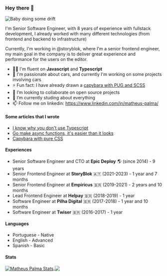 ### Hey there 👋

![Baby doing some drift](https://i.giphy.com/media/3ov9jWu7BuHufyLs7m/giphy.webp)

I'm Senior Software Engineer, with 8 years of experience with fullstack development, I already worked with many different technologies (from frontend and backend to infrastructure)

Currently, I'm working in @storyblok, where I'm a senior frontend engineer, my main goal in the company is to deliver great experience and performance for the users on the editor.

- 👨‍💻 I'm fluent on <b>Javascript</b> and <b>Typescript</b>
- 🚗 I'm passionate about cars, and currently I'm working on some projects involving cars
- ⚡ Fun fact: I have already drawn a [capybara with PUG and SCSS](https://codepen.io/mmatheuspalma/pen/ooOQvZ)
- 👯 I’m looking to collaborate on open source projects
- 🌱 I’m currently studing about everything
- 📫 Follow me on linkedin: https://www.linkedin.com/in/matheus-palma/

#### Some articles that I wrote
- [I know why you don't use Typescript](https://dev.to/mmatheuspalma/i-know-why-you-dont-use-typescript-45in)
- [Go make async functions, it's easier than it looks](https://dev.to/mmatheuspalma/go-make-async-use-cases-for-async-functions-3lbn)
- [Capybara with pure CSS](https://dev.to/mmatheuspalma/capybara-with-pure-css-c12)

#### Experiences
- Senior Software Engineer and CTO at <b>Epic Deploy</b> 🌎 (since 2014) - 9 years
- Senior Frontend Engineer at <b>StoryBlok</b> 🇦🇹 (2021-2023) - 1 year and 7 months
- Senior Frontend Engineer at <b>Empiricus</b> 🇧🇷 (2019-2021) - 2 years and 10 months
- Lead Frontend Engineer at <b>Helpay</b> 🇧🇷 (2018-2019) - 1 year
- Software Engineer at <b>Pilha Digital</b> 🇧🇷 (2017-2018) - 1 year and 10 months
- Software Engineer at <b>Twiser</b> 🇧🇷 (2016-2017) - 1 year

#### Languages
- Portuguese - Native
- English - Advanced
- Spanish - Basic

#### Stats
<a href="https://github.com/mmatheuspalma/mmatheuspalma">
 <img align="center" src="https://github-readme-stats.vercel.app/api?username=mmatheuspalma&show_icons=true&line_height=27&count_private=true&title_color=ffffff&text_color=c9cacc&icon_color=2bbc8a&bg_color=1d1f21" alt="Matheus Palma Stats" />  
</a>

<a href="https://github.com/mmatheuspalma/mmatheuspalma">
  <img align="center" src="https://github-readme-stats.vercel.app/api/top-langs/?username=mmatheuspalma&hide=tex&title_color=ffffff&text_color=c9cacc&icon_color=2bbc8a&bg_color=1d1f21&langs_count=3" />
</a>

<!--
**mmatheuspalma/mmatheuspalma** is a ✨ _special_ ✨ repository because its `README.md` (this file) appears on your GitHub profile.

Here are some ideas to get you started:

- 🔭 I’m currently working on ...
- 🌱 I’m currently learning ...
- 👯 I’m looking to collaborate on ...
- 🤔 I’m looking for help with ...
- 💬 Ask me about ...
- 📫 How to reach me: ...
- 😄 Pronouns: ...
- ⚡ Fun fact: ...
-->
